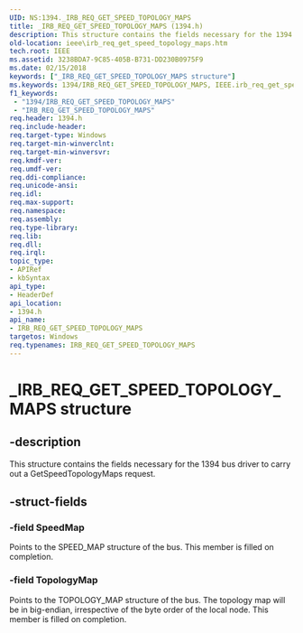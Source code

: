 ```yaml
---
UID: NS:1394._IRB_REQ_GET_SPEED_TOPOLOGY_MAPS
title: _IRB_REQ_GET_SPEED_TOPOLOGY_MAPS (1394.h)
description: This structure contains the fields necessary for the 1394 bus driver to carry out a GetSpeedTopologyMaps request.
old-location: ieee\irb_req_get_speed_topology_maps.htm
tech.root: IEEE
ms.assetid: 3238BDA7-9C85-405B-B731-DD230B0975F9
ms.date: 02/15/2018
keywords: ["_IRB_REQ_GET_SPEED_TOPOLOGY_MAPS structure"]
ms.keywords: 1394/IRB_REQ_GET_SPEED_TOPOLOGY_MAPS, IEEE.irb_req_get_speed_topology_maps, IRB_REQ_GET_SPEED_TOPOLOGY_MAPS, IRB_REQ_GET_SPEED_TOPOLOGY_MAPS structure [Buses], _IRB_REQ_GET_SPEED_TOPOLOGY_MAPS
f1_keywords:
 - "1394/IRB_REQ_GET_SPEED_TOPOLOGY_MAPS"
 - "IRB_REQ_GET_SPEED_TOPOLOGY_MAPS"
req.header: 1394.h
req.include-header: 
req.target-type: Windows
req.target-min-winverclnt: 
req.target-min-winversvr: 
req.kmdf-ver: 
req.umdf-ver: 
req.ddi-compliance: 
req.unicode-ansi: 
req.idl: 
req.max-support: 
req.namespace: 
req.assembly: 
req.type-library: 
req.lib: 
req.dll: 
req.irql: 
topic_type:
- APIRef
- kbSyntax
api_type:
- HeaderDef
api_location:
- 1394.h
api_name:
- IRB_REQ_GET_SPEED_TOPOLOGY_MAPS
targetos: Windows
req.typenames: IRB_REQ_GET_SPEED_TOPOLOGY_MAPS
---
```


# _IRB_REQ_GET_SPEED_TOPOLOGY_MAPS structure


## -description


This structure contains the fields necessary for the 1394 bus driver to carry out a GetSpeedTopologyMaps request. 


## -struct-fields




### -field SpeedMap

Points to the SPEED_MAP structure of the bus. This member is filled on completion.


### -field TopologyMap

Points to the TOPOLOGY_MAP structure of the bus. The topology map will be in big-endian, irrespective of the byte order of the local node. This member is filled on completion.

